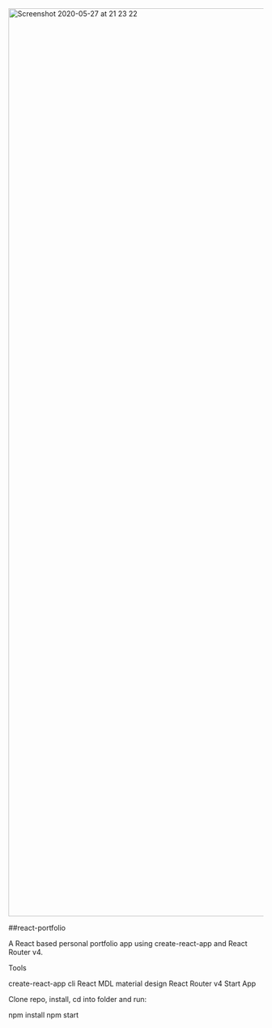 
<img width="1792" alt="Screenshot 2020-05-27 at 21 23 22" src="https://user-images.githubusercontent.com/51873236/83043378-6f219d80-a060-11ea-9c9a-9e7dadbaf85b.png">

##react-portfolio

A React based personal portfolio app using create-react-app and React Router v4.

Tools

create-react-app cli
React MDL material design
React Router v4
Start App

Clone repo, install, cd into folder and run:

npm install
npm start
